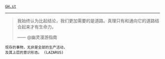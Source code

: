 [`GH.st`](https://githubstatus.com/)

----

> 我始终认为比起结论，我们更加需要的是道路。真理只有和通向它的道路结合起来才有生命力。
> 
> —— @幽灵漫游指南
>  ​

~~~
现存的事物，无非是全部的生产活动，
及其上层的意识形态。 (LAZARUS)
~~~


